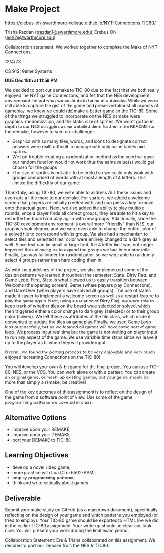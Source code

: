 # Make Project

https://erebus-oh-swarthmore-college.github.io/NYT-Connections-TIC80/

Trisha Razdan (trazdan1@swarthmore.edu), Erebus Oh (eoh2@swarthmore.edu)

Collaboration statement: We worked together to complete the Make of NYT Connections.

12/4/23

CS 91S: Game Systems


**DUE Dec 18th at 11:59 PM**


We decided to port our demake to TIC-80 due to the fact that we both really enjoyed the NYT game Connections, and felt that the NES development environment limited what we could do in terms of a demake. While we were still able to capture the gist of the game and preserved almost all aspects of gameplay, we knew we could (de)make a better game on the TIC-80. Some of the things we struggled to incorporate on the NES demake were graphics, randomization, and the static size of sprites. We won't go too in depth to our NES struggles as we detailed them further in the README for the demake, however to sum our challenges:

- Graphics with so many tiles, words, and icons to designate correct answers were reallt difficult to manage with only name tables and sprites.
- We had trouble creating a randomization method as the seed we gave our random function would not work thus the same value(s) would get chosen for the groups
- The size of sprites is not able to be edited so we could only work with groups comprised of words with at most a length of 4 letters. This limited the difficultly of our game.

Thankfully, using TIC-80, we were able to address ALL these issues and even add a little more to our demake. For starters, we added a welcome screen that players are initially greeted with, and can press a key to move onto the actual game. Next, we also added the ability to play multiple rounds, once a player finds all correct groups, they are able to hit a key to reshuffle the board and play again with new groups. Additionally, since the TIC-80 development environment is overall more "friendly" than NES, our graphics look cleaner, and we were even able to change the entire color of a solved tile to correspond with its group. We also had a mechanism to select tiles and selected tiles' color were entirely changed to a dark grey as well. Since text can be small or large font, the 4 letter limit was not longer imposed, thus allowing us to expand the groups we had in our stockpile. Finally, Lua was far kinder for randomization so we were able to randomly select 4 groups rather than hard coding them in. 

As with the guidelines of the project, we also implemented some of the design patterns we learned throughout the semester: State, Dirty Flag, and Game Loop. First, State is what allowed us to easily transition between Welcome (the opening screen), Game (where players play Connections), and GameOver (when players have solved all groups). The use of states made it easier to implement a welcome screen as well as a restart feature to play the game again. Next, using a variation of Dirty Flag, we were able to keep track of whether tiles on the board were selected or solved, which then triggered either a color change to dark grey (selected) or to their group color (solved). We left these as attributes of the tile class, which made it convenient to update the tiles on gameplay. Finally, we used Game Loop less purposefully, but as we learned all games will have some sort of game loop. We process input real time but the game is not waiting on player input to run any aspect of the game. We use variable time steps since we leave it up to the player as to when they will provide input.

Overall, we found the porting process to be very enjoyable and very much enjoyed recreating Connections on the TIC-80!


You will develop your own 8-bit game for the final project. You can
use TIC-80, NES, or the VCS. You can work alone or with a partner. You
can create an original game, or mash-up existing games, but your game
should be more than simply a remake; be creative!

One of the key outcomes of this assignment is to reflect on the design
of the game from a software point of view. Use some of the game
programming patterns we covered in class. 

## Alternative Options

- improve upon your REMAKE;
- improve upon your DEMAKE;
- port your DEMAKE to TIC-80.


## Learning Objectives

- develop a novel video game;
- more practice with Lua (C or 6502-ASM);
- employ programming patterns;
- think and write critically about games.

## Deliverable

Submit your make study on GitHub (as a markdown document),
specifically reflecting on the design of your game and which patterns
you employed (or tried to employ). Your TIC-80 game should be exported
to HTML like we did in the earlier TIC-80 assignment. Your write-up
should be clear and look nice.  You will present your work during the
final exam period.

Collaboration Statement: Ere & Trisha collaborated on this assignment.
We decided to port our demake from the NES to TIC80.
